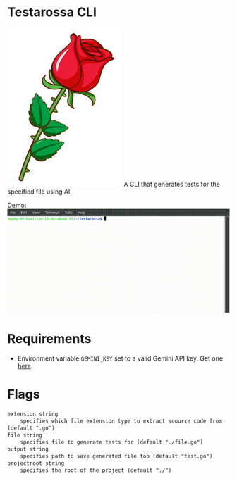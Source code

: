# Testarossa CLI
![](./rose.jpg)
A CLI that generates tests for the specified file using AI.

Demo:
![demo of product](./demo.gif)


# Requirements

- Environment variable `GEMINI_KEY` set to a valid Gemini API key. Get one [here](https://aistudio.google.com/apikey).

# Flags

    extension string
        specifies which file extension type to extract soource code from (default ".go")
    file string
        specifies file to generate tests for (default "./file.go")
    output string
        specifies path to save generated file too (default "test.go")
    projectroot string
        specifies the root of the project (default "./")
